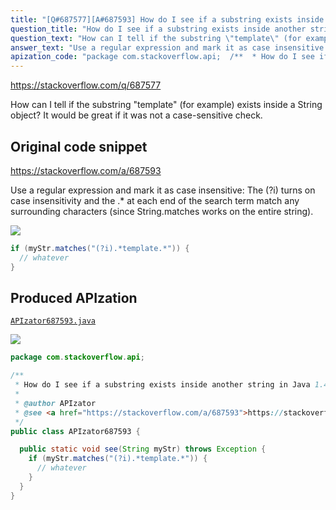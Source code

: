```yaml
---
title: "[Q#687577][A#687593] How do I see if a substring exists inside another string in Java 1.4?"
question_title: "How do I see if a substring exists inside another string in Java 1.4?"
question_text: "How can I tell if the substring \"template\" (for example) exists inside a  String object? It would be great if it was not a case-sensitive check."
answer_text: "Use a regular expression and mark it as case insensitive: The (?i) turns on case insensitivity and the .* at each end of the search term match any surrounding characters (since String.matches works on the entire string)."
apization_code: "package com.stackoverflow.api;  /**  * How do I see if a substring exists inside another string in Java 1.4?  *  * @author APIzator  * @see <a href=\"https://stackoverflow.com/a/687593\">https://stackoverflow.com/a/687593</a>  */ public class APIzator687593 {    public static void see(String myStr) throws Exception {     if (myStr.matches(\"(?i).*template.*\")) {       // whatever     }   } }"
---
```


https://stackoverflow.com/q/687577

How can I tell if the substring &quot;template&quot; (for example) exists inside a  String object?
It would be great if it was not a case-sensitive check.



## Original code snippet

https://stackoverflow.com/a/687593

Use a regular expression and mark it as case insensitive:
The (?i) turns on case insensitivity and the .* at each end of the search term match any surrounding characters (since String.matches works on the entire string).

<div class="code-logo"><img src="/stackoverflow.png" /></div>

```java
if (myStr.matches("(?i).*template.*")) {
  // whatever
}
```

## Produced APIzation

[`APIzator687593.java`](https://github.com/pasqualesalza/apization-temp/raw/main/data/search/APIzator687593.java)

<div class="code-logo"><img src="/apizator.png" /></div>

```java
package com.stackoverflow.api;

/**
 * How do I see if a substring exists inside another string in Java 1.4?
 *
 * @author APIzator
 * @see <a href="https://stackoverflow.com/a/687593">https://stackoverflow.com/a/687593</a>
 */
public class APIzator687593 {

  public static void see(String myStr) throws Exception {
    if (myStr.matches("(?i).*template.*")) {
      // whatever
    }
  }
}

```